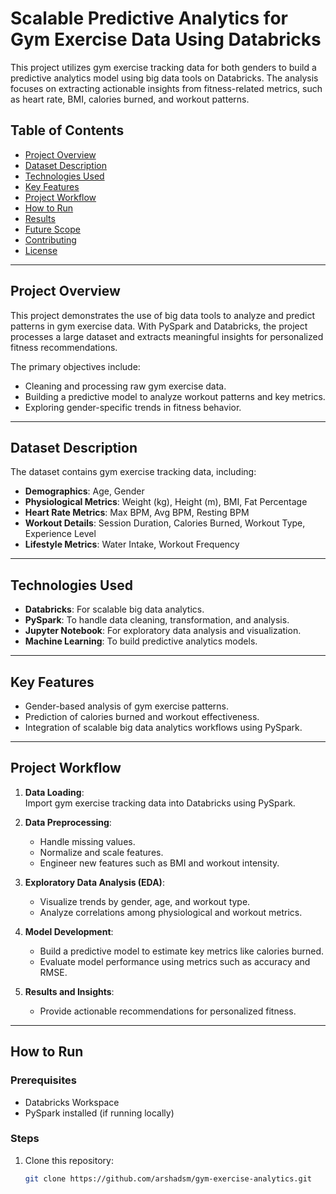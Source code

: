 # Scalable Predictive Analytics for Gym Exercise Data Using Databricks  

This project utilizes gym exercise tracking data for both genders to build a predictive analytics model using big data tools on Databricks. The analysis focuses on extracting actionable insights from fitness-related metrics, such as heart rate, BMI, calories burned, and workout patterns.  

## Table of Contents  
- [Project Overview](#project-overview)  
- [Dataset Description](#dataset-description)  
- [Technologies Used](#technologies-used)  
- [Key Features](#key-features)  
- [Project Workflow](#project-workflow)  
- [How to Run](#how-to-run)  
- [Results](#results)  
- [Future Scope](#future-scope)  
- [Contributing](#contributing)  
- [License](#license)  

---

## Project Overview  
This project demonstrates the use of big data tools to analyze and predict patterns in gym exercise data. With PySpark and Databricks, the project processes a large dataset and extracts meaningful insights for personalized fitness recommendations.  

The primary objectives include:  
- Cleaning and processing raw gym exercise data.  
- Building a predictive model to analyze workout patterns and key metrics.  
- Exploring gender-specific trends in fitness behavior.  

---

## Dataset Description  
The dataset contains gym exercise tracking data, including:  
- **Demographics**: Age, Gender  
- **Physiological Metrics**: Weight (kg), Height (m), BMI, Fat Percentage  
- **Heart Rate Metrics**: Max BPM, Avg BPM, Resting BPM  
- **Workout Details**: Session Duration, Calories Burned, Workout Type, Experience Level  
- **Lifestyle Metrics**: Water Intake, Workout Frequency  

---

## Technologies Used  
- **Databricks**: For scalable big data analytics.  
- **PySpark**: To handle data cleaning, transformation, and analysis.  
- **Jupyter Notebook**: For exploratory data analysis and visualization.  
- **Machine Learning**: To build predictive analytics models.  

---

## Key Features  
- Gender-based analysis of gym exercise patterns.  
- Prediction of calories burned and workout effectiveness.  
- Integration of scalable big data analytics workflows using PySpark.  

---

## Project Workflow  
1. **Data Loading**:  
   Import gym exercise tracking data into Databricks using PySpark.  

2. **Data Preprocessing**:  
   - Handle missing values.  
   - Normalize and scale features.  
   - Engineer new features such as BMI and workout intensity.  

3. **Exploratory Data Analysis (EDA)**:  
   - Visualize trends by gender, age, and workout type.  
   - Analyze correlations among physiological and workout metrics.  

4. **Model Development**:  
   - Build a predictive model to estimate key metrics like calories burned.  
   - Evaluate model performance using metrics such as accuracy and RMSE.  

5. **Results and Insights**:  
   - Provide actionable recommendations for personalized fitness.  

---

## How to Run  
### Prerequisites  
- Databricks Workspace  
- PySpark installed (if running locally)  

### Steps  
1. Clone this repository:  
   ```bash  
   git clone https://github.com/arshadsm/gym-exercise-analytics.git  
